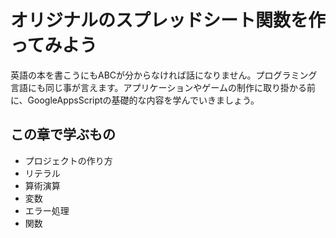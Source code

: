 # オリジナルのスプレッドシート関数を作ってみよう
英語の本を書こうにもABCが分からなければ話になりません。プログラミング言語にも同じ事が言えます。アプリケーションやゲームの制作に取り掛かる前に、GoogleAppsScriptの基礎的な内容を学んでいきましょう。

## この章で学ぶもの
* プロジェクトの作り方
* リテラル
* 算術演算
* 変数
* エラー処理
* 関数